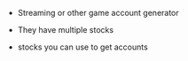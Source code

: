 * Streaming or other game account generator

* They have multiple stocks

* stocks you can use to get accounts 
